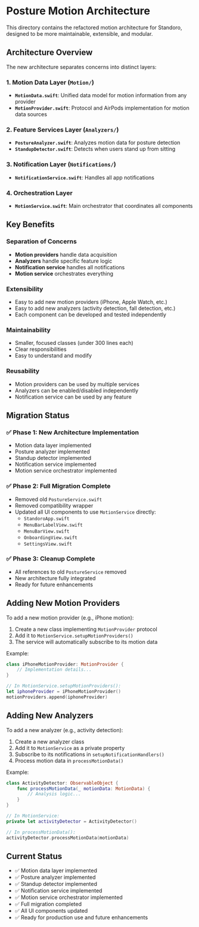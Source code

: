 # Posture Motion Architecture

This directory contains the refactored motion architecture for Standoro, designed to be more maintainable, extensible, and modular.

## Architecture Overview

The new architecture separates concerns into distinct layers:

### 1. Motion Data Layer (`Motion/`)
- **`MotionData.swift`**: Unified data model for motion information from any provider
- **`MotionProvider.swift`**: Protocol and AirPods implementation for motion data sources

### 2. Feature Services Layer (`Analyzers/`)
- **`PostureAnalyzer.swift`**: Analyzes motion data for posture detection
- **`StandupDetector.swift`**: Detects when users stand up from sitting

### 3. Notification Layer (`Notifications/`)
- **`NotificationService.swift`**: Handles all app notifications

### 4. Orchestration Layer
- **`MotionService.swift`**: Main orchestrator that coordinates all components

## Key Benefits

### Separation of Concerns
- **Motion providers** handle data acquisition
- **Analyzers** handle specific feature logic
- **Notification service** handles all notifications
- **Motion service** orchestrates everything

### Extensibility
- Easy to add new motion providers (iPhone, Apple Watch, etc.)
- Easy to add new analyzers (activity detection, fall detection, etc.)
- Each component can be developed and tested independently

### Maintainability
- Smaller, focused classes (under 300 lines each)
- Clear responsibilities
- Easy to understand and modify

### Reusability
- Motion providers can be used by multiple services
- Analyzers can be enabled/disabled independently
- Notification service can be used by any feature

## Migration Status

### ✅ Phase 1: New Architecture Implementation
- Motion data layer implemented
- Posture analyzer implemented
- Standup detector implemented
- Notification service implemented
- Motion service orchestrator implemented

### ✅ Phase 2: Full Migration Complete
- Removed old `PostureService.swift`
- Removed compatibility wrapper
- Updated all UI components to use `MotionService` directly:
  - `StandoroApp.swift`
  - `MenuBarLabelView.swift`
  - `MenuBarView.swift`
  - `OnboardingView.swift`
  - `SettingsView.swift`

### ✅ Phase 3: Cleanup Complete
- All references to old `PostureService` removed
- New architecture fully integrated
- Ready for future enhancements

## Adding New Motion Providers

To add a new motion provider (e.g., iPhone motion):

1. Create a new class implementing `MotionProvider` protocol
2. Add it to `MotionService.setupMotionProviders()`
3. The service will automatically subscribe to its motion data

Example:
```swift
class iPhoneMotionProvider: MotionProvider {
    // Implementation details...
}

// In MotionService.setupMotionProviders():
let iphoneProvider = iPhoneMotionProvider()
motionProviders.append(iphoneProvider)
```

## Adding New Analyzers

To add a new analyzer (e.g., activity detection):

1. Create a new analyzer class
2. Add it to `MotionService` as a private property
3. Subscribe to its notifications in `setupNotificationHandlers()`
4. Process motion data in `processMotionData()`

Example:
```swift
class ActivityDetector: ObservableObject {
    func processMotionData(_ motionData: MotionData) {
        // Analysis logic...
    }
}

// In MotionService:
private let activityDetector = ActivityDetector()

// In processMotionData():
activityDetector.processMotionData(motionData)
```

## Current Status

- ✅ Motion data layer implemented
- ✅ Posture analyzer implemented
- ✅ Standup detector implemented
- ✅ Notification service implemented
- ✅ Motion service orchestrator implemented
- ✅ Full migration completed
- ✅ All UI components updated
- ✅ Ready for production use and future enhancements 